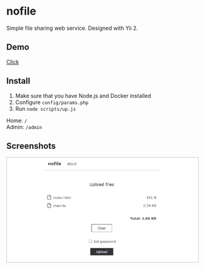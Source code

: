 # nofile
Simple file sharing web service. Designed with Yii 2.

## Demo
[Click](http://w74786ld.beget.tech/nofile/web)

## Install
1. Make sure that you have Node.js and Docker installed
2. Configure ```config/params.php```
3. Run ```node scripts/up.js```

Home: ```/```  
Admin: ```/admin```

## Screenshots
![Screenshot #1](doc/images/screenshot-1.png)
